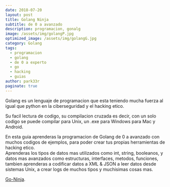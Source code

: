 ```yaml
---
date: 2018-07-20
layout: post
title: Golang Ninja
subtitle: de 0 a avanzado
description: programacion, gonalg 
image: /assets/img/golangP.jpg
optimized_image: /assets/img/golangG.jpg
category: Golang
tags:
  - programacion
  - golang
  - de 0 a experto
  - go
  - hacking
  - guias
author: park33r
paginate: true
---
```


Golang es un lenguaje de programacion que esta teniendo mucha fuerza al igual que python en la ciberseguridad y el hacking etico.

Su facil lectura de codigo, su compilacion cruzada es decir, con un solo codigo se puede compilar para Unix, un .exe para Windows para Mac y Android.<br>

En esta guia aprenderas la programacion de Golang de 0 a avanzado con muchos codigos de ejemplos, para poder crear tus propias herramientas de hacking etico.<br>
Aprenderas los tipos de datos mas utilizados como int, string, booleanos, y datos mas avanzados como estructuras, interfaces, metodos, funciones, tambien aprenderas
a codificar datos a XML & JSON a leer datos desde sistemas Unix, a crear logs de muchos tipos y muchisimas cosas mas.

[Go-Ninja](https://github.com/park33r/pdf/blob/main/Golang/Golang_Ninja.pdf).<br>




